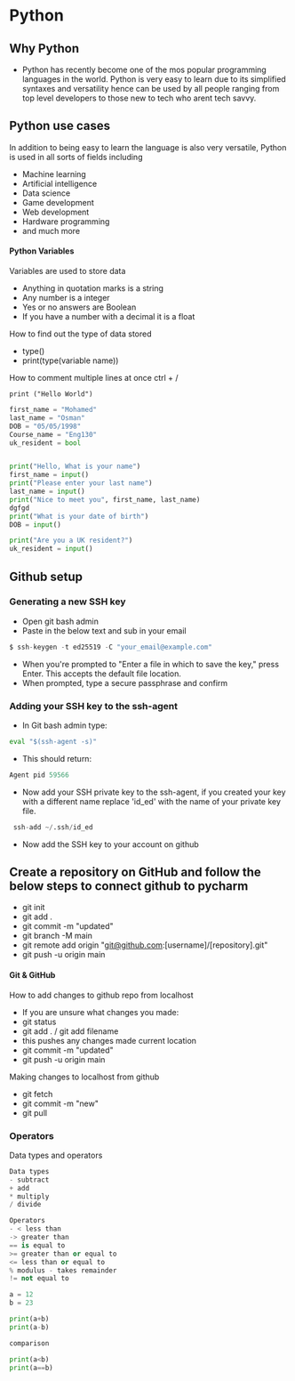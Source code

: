 # Python 

## Why Python
- Python has recently become one of the mos popular programming languages in the world. Python is very easy to learn due to its simplified syntaxes and versatility hence can be used by all people ranging from top level developers to those new to tech who arent tech savvy.

## Python use cases
In addition to being easy to learn the language is also very versatile, Python is used in all sorts of fields including 
- Machine learning
- Artificial intelligence
- Data science
- Game development
- Web development
- Hardware programming
- and much more
#### Python Variables
Variables are used to store data
- Anything in quotation marks is a string
- Any number is a integer
- Yes or no answers are Boolean
- If you have a number with a decimal it is a float

How to find out the type of data stored
- type()
- print(type(variable name))

How to comment multiple lines at once ctrl + /

`print ("Hello World")`
``` python
first_name = "Mohamed"
last_name = "Osman"
DOB = "05/05/1998"
Course_name = "Eng130"
uk_resident = bool


print("Hello, What is your name")
first_name = input()
print("Please enter your last name")
last_name = input()
print("Nice to meet you", first_name, last_name)
dgfgd
print("What is your date of birth")
DOB = input()

print("Are you a UK resident?")
uk_resident = input()
```

## Github setup
### Generating a new SSH key
- Open git bash admin
- Paste in the below text and sub in your email
```python
$ ssh-keygen -t ed25519 -C "your_email@example.com"
```
- When you're prompted to "Enter a file in which to save the key," press Enter. This accepts the default file location.
- When prompted, type a secure passphrase and confirm

### Adding your SSH key to the ssh-agent
- In Git bash admin type:
```python
eval "$(ssh-agent -s)"
```
- This should return:
```python
Agent pid 59566
```
- Now add your SSH private key to the ssh-agent, if you created your key with a different name replace 'id_ed' with the name of your private key file.
```python
 ssh-add ~/.ssh/id_ed
```
- Now add the SSH key to your account on github

## Create a repository on GitHub and follow the below steps to connect github to pycharm

- git init
- git add .
- git commit -m "updated"
- git branch -M main
- git remote add origin "git@github.com:[username]/[repository].git"
- git push -u origin main

#### Git & GitHub
How to add changes to github repo from localhost
- If you are unsure what changes you made:
- git status
- git add . / git add filename
- this pushes any changes made current location
- git commit -m "updated"
- git push -u origin main

Making changes to localhost from github
- git fetch
- git commit -m "new"
- git pull

### Operators
Data types and operators
```python
Data types
- subtract
+ add
* multiply
/ divide

Operators
- < less than
-> greater than
== is equal to
>= greater than or equal to
<= less than or equal to
% modulus - takes remainder
!= not equal to 

a = 12
b = 23

print(a+b)
print(a-b)

comparison

print(a<b)
print(a==b)
```